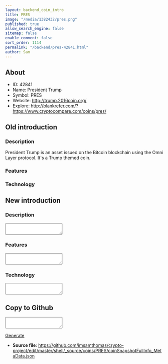 ```yaml
---
layout: backend_coin_intro
title: PRES
image: "/media/1382432/pres.png"
published: true
allow_search_engine: false
sitemap: false
enable_comment: false
sort_order: 1114
permalink: "/backend/pres-42841.html"
author: Sam
---
```


## About

- ID: 42841
- Name: President Trump
- Symbol: PRES
- Website: http://trump.2016coin.org/
- Explore: http://blankrefer.com/?https://www.cryptocompare.com/coins/pres/


## Old introduction

### Description

<p>President Trump is an asset issued on the Bitcoin blockchain using the Omni Layer protocol. It&#39;s a Trump themed coin.</p>

### Features


### Technology




## New introduction


### Description
<textarea id="meta_description" name="description"></textarea>

### Features
<textarea id="meta_features" name="features"></textarea>

### Technology
<textarea id="meta_technology" name="technology"></textarea>


## Copy to Github

<textarea id="coinsnapshotfullinfo_metadata"></textarea>

<a href="#gen" onclick="generateMetaDatJson()">Generate</a>

- **Source file**: <a href="https://github.com/imsamthomas/crypto-project/edit/master/shell/_source/coins/PRES/coinSnapshotFullInfo_MetaData.json">https://github.com/imsamthomas/crypto-project/edit/master/shell/_source/coins/PRES/coinSnapshotFullInfo_MetaData.json</a>

